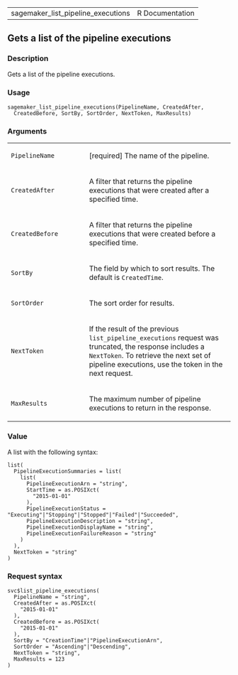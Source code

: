 <table style="width: 100%;">
<tbody>
<tr class="odd">
<td>sagemaker_list_pipeline_executions</td>
<td style="text-align: right;">R Documentation</td>
</tr>
</tbody>
</table>

## Gets a list of the pipeline executions

### Description

Gets a list of the pipeline executions.

### Usage

    sagemaker_list_pipeline_executions(PipelineName, CreatedAfter,
      CreatedBefore, SortBy, SortOrder, NextToken, MaxResults)

### Arguments

<table>
<colgroup>
<col style="width: 35%" />
<col style="width: 65%" />
</colgroup>
<tbody>
<tr class="odd">
<td><code
id="sagemaker_list_pipeline_executions_:_PipelineName">PipelineName</code></td>
<td><p>[required] The name of the pipeline.</p></td>
</tr>
<tr class="even">
<td><code
id="sagemaker_list_pipeline_executions_:_CreatedAfter">CreatedAfter</code></td>
<td><p>A filter that returns the pipeline executions that were created
after a specified time.</p></td>
</tr>
<tr class="odd">
<td><code
id="sagemaker_list_pipeline_executions_:_CreatedBefore">CreatedBefore</code></td>
<td><p>A filter that returns the pipeline executions that were created
before a specified time.</p></td>
</tr>
<tr class="even">
<td><code
id="sagemaker_list_pipeline_executions_:_SortBy">SortBy</code></td>
<td><p>The field by which to sort results. The default is
<code>CreatedTime</code>.</p></td>
</tr>
<tr class="odd">
<td><code
id="sagemaker_list_pipeline_executions_:_SortOrder">SortOrder</code></td>
<td><p>The sort order for results.</p></td>
</tr>
<tr class="even">
<td><code
id="sagemaker_list_pipeline_executions_:_NextToken">NextToken</code></td>
<td><p>If the result of the previous
<code>list_pipeline_executions</code> request was truncated, the
response includes a <code>NextToken</code>. To retrieve the next set of
pipeline executions, use the token in the next request.</p></td>
</tr>
<tr class="odd">
<td><code
id="sagemaker_list_pipeline_executions_:_MaxResults">MaxResults</code></td>
<td><p>The maximum number of pipeline executions to return in the
response.</p></td>
</tr>
</tbody>
</table>

### Value

A list with the following syntax:

    list(
      PipelineExecutionSummaries = list(
        list(
          PipelineExecutionArn = "string",
          StartTime = as.POSIXct(
            "2015-01-01"
          ),
          PipelineExecutionStatus = "Executing"|"Stopping"|"Stopped"|"Failed"|"Succeeded",
          PipelineExecutionDescription = "string",
          PipelineExecutionDisplayName = "string",
          PipelineExecutionFailureReason = "string"
        )
      ),
      NextToken = "string"
    )

### Request syntax

    svc$list_pipeline_executions(
      PipelineName = "string",
      CreatedAfter = as.POSIXct(
        "2015-01-01"
      ),
      CreatedBefore = as.POSIXct(
        "2015-01-01"
      ),
      SortBy = "CreationTime"|"PipelineExecutionArn",
      SortOrder = "Ascending"|"Descending",
      NextToken = "string",
      MaxResults = 123
    )
